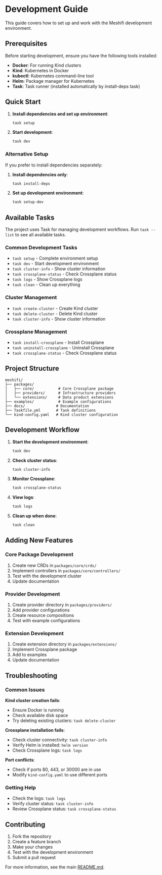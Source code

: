 # Development Guide

This guide covers how to set up and work with the Meshifi development environment.

## Prerequisites

Before starting development, ensure you have the following tools installed:

- **Docker**: For running Kind clusters
- **Kind**: Kubernetes in Docker
- **kubectl**: Kubernetes command-line tool
- **Helm**: Package manager for Kubernetes
- **Task**: Task runner (installed automatically by install-deps task)

## Quick Start

1. **Install dependencies and set up environment**:
   ```bash
   task setup
   ```

2. **Start development**:
   ```bash
   task dev
   ```

### Alternative Setup

If you prefer to install dependencies separately:

1. **Install dependencies only**:
   ```bash
   task install-deps
   ```

2. **Set up development environment**:
   ```bash
   task setup-dev
   ```

## Available Tasks

The project uses Task for managing development workflows. Run `task --list` to see all available tasks.

### Common Development Tasks

- `task setup` - Complete environment setup
- `task dev` - Start development environment
- `task cluster-info` - Show cluster information
- `task crossplane-status` - Check Crossplane status
- `task logs` - Show Crossplane logs
- `task clean` - Clean up everything

### Cluster Management

- `task create-cluster` - Create Kind cluster
- `task delete-cluster` - Delete Kind cluster
- `task cluster-info` - Show cluster information

### Crossplane Management

- `task install-crossplane` - Install Crossplane
- `task uninstall-crossplane` - Uninstall Crossplane
- `task crossplane-status` - Check Crossplane status

## Project Structure

```
meshifi/
├── packages/
│   ├── core/           # Core Crossplane package
│   ├── providers/      # Infrastructure providers
│   └── extensions/     # Data product extensions
├── examples/           # Example configurations
├── docs/              # Documentation
├── Taskfile.yml       # Task definitions
└── kind-config.yaml   # Kind cluster configuration
```

## Development Workflow

1. **Start the development environment**:
   ```bash
   task dev
   ```

2. **Check cluster status**:
   ```bash
   task cluster-info
   ```

3. **Monitor Crossplane**:
   ```bash
   task crossplane-status
   ```

4. **View logs**:
   ```bash
   task logs
   ```

5. **Clean up when done**:
   ```bash
   task clean
   ```

## Adding New Features

### Core Package Development

1. Create new CRDs in `packages/core/crds/`
2. Implement controllers in `packages/core/controllers/`
3. Test with the development cluster
4. Update documentation

### Provider Development

1. Create provider directory in `packages/providers/`
2. Add provider configurations
3. Create resource compositions
4. Test with example configurations

### Extension Development

1. Create extension directory in `packages/extensions/`
2. Implement Crossplane package
3. Add to examples
4. Update documentation

## Troubleshooting

### Common Issues

**Kind cluster creation fails**:
- Ensure Docker is running
- Check available disk space
- Try deleting existing clusters: `task delete-cluster`

**Crossplane installation fails**:
- Check cluster connectivity: `task cluster-info`
- Verify Helm is installed: `helm version`
- Check Crossplane logs: `task logs`

**Port conflicts**:
- Check if ports 80, 443, or 30000 are in use
- Modify `kind-config.yaml` to use different ports

### Getting Help

- Check the logs: `task logs`
- Verify cluster status: `task cluster-info`
- Review Crossplane status: `task crossplane-status`

## Contributing

1. Fork the repository
2. Create a feature branch
3. Make your changes
4. Test with the development environment
5. Submit a pull request

For more information, see the main [README.md](../README.md).
